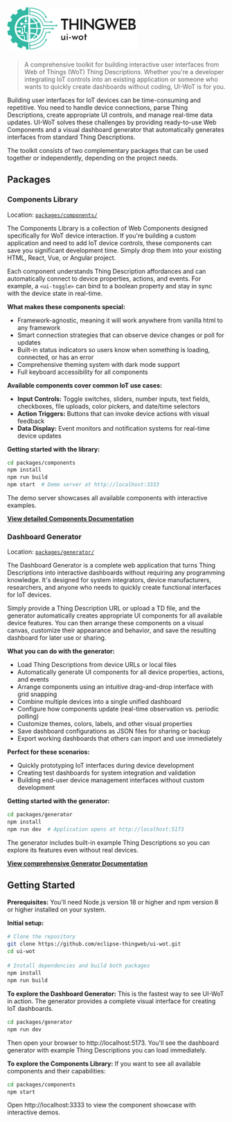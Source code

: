 <h1>
  <picture>
  <source media="(prefers-color-scheme: dark)" srcset="https://raw.githubusercontent.com/eclipse-thingweb/thingweb/master/brand/logos/ui-wot_for_dark_bg.svg">
  <source media="(prefers-color-scheme: light)" srcset="https://raw.githubusercontent.com/eclipse-thingweb/thingweb/master/brand/logos/ui-wot.svg">
  <img title="ThingWeb ui-wot" alt="Thingweb ui-wot logo" src="https://raw.githubusercontent.com/eclipse-thingweb/thingweb/master/brand/logos/ui-wot.svg" width="300">
</picture>
</h1>

> A comprehensive toolkit for building interactive user interfaces from Web of Things (WoT) Thing Descriptions. Whether you're a developer integrating IoT controls into an existing application or someone who wants to quickly create dashboards without coding, UI-WoT is for you.

Building user interfaces for IoT devices can be time-consuming and repetitive. You need to handle device connections, parse Thing Descriptions, create appropriate UI controls, and manage real-time data updates. UI-WoT solves these challenges by providing ready-to-use Web Components and a visual dashboard generator that automatically generates interfaces from standard Thing Descriptions.

The toolkit consists of two complementary packages that can be used together or independently, depending on the project needs.

## Packages

### Components Library

Location: [`packages/components/`](packages/components/)

The Components Library is a collection of Web Components designed specifically for WoT device interaction. If you're building a custom application and need to add IoT device controls, these components can save you significant development time. Simply drop them into your existing HTML, React, Vue, or Angular project.

Each component understands Thing Description affordances and can automatically connect to device properties, actions, and events. For example, a `<ui-toggle>` can bind to a boolean property and stay in sync with the device state in real-time.

**What makes these components special:**

- Framework-agnostic, meaning it will work anywhere from vanilla html to any framework
- Smart connection strategies that can observe device changes or poll for updates
- Built-in status indicators so users know when something is loading, connected, or has an error
- Comprehensive theming system with dark mode support
- Full keyboard accessibility for all components

**Available components cover common IoT use cases:**

- **Input Controls:** Toggle switches, sliders, number inputs, text fields, checkboxes, file uploads, color pickers, and date/time selectors
- **Action Triggers:** Buttons that can invoke device actions with visual feedback
- **Data Display:** Event monitors and notification systems for real-time device updates

**Getting started with the library:**

```bash
cd packages/components
npm install
npm run build
npm start  # Demo server at http://localhost:3333
```

The demo server showcases all available components with interactive examples.

**[View detailed Components Documentation](packages/components/README.md)**

### Dashboard Generator

Location: [`packages/generator/`](packages/generator/)

The Dashboard Generator is a complete web application that turns Thing Descriptions into interactive dashboards without requiring any programming knowledge. It's designed for system integrators, device manufacturers, researchers, and anyone who needs to quickly create functional interfaces for IoT devices.

Simply provide a Thing Description URL or upload a TD file, and the generator automatically creates appropriate UI components for all available device features. You can then arrange these components on a visual canvas, customize their appearance and behavior, and save the resulting dashboard for later use or sharing.

**What you can do with the generator:**

- Load Thing Descriptions from device URLs or local files
- Automatically generate UI components for all device properties, actions, and events
- Arrange components using an intuitive drag-and-drop interface with grid snapping
- Combine multiple devices into a single unified dashboard
- Configure how components update (real-time observation vs. periodic polling)
- Customize themes, colors, labels, and other visual properties
- Save dashboard configurations as JSON files for sharing or backup
- Export working dashboards that others can import and use immediately

**Perfect for these scenarios:**

- Quickly prototyping IoT interfaces during device development
- Creating test dashboards for system integration and validation
- Building end-user device management interfaces without custom development

**Getting started with the generator:**

```bash
cd packages/generator
npm install
npm run dev  # Application opens at http://localhost:5173
```

The generator includes built-in example Thing Descriptions so you can explore its features even without real devices.

**[View comprehensive Generator Documentation](packages/generator/README.md)**

## Getting Started

**Prerequisites:** You'll need Node.js version 18 or higher and npm version 8 or higher installed on your system.

**Initial setup:**

```bash
# Clone the repository
git clone https://github.com/eclipse-thingweb/ui-wot.git
cd ui-wot

# Install dependencies and build both packages
npm install
npm run build
```

**To explore the Dashboard Generator:**
This is the fastest way to see UI-WoT in action. The generator provides a complete visual interface for creating IoT dashboards.

```bash
cd packages/generator
npm run dev
```

Then open your browser to http://localhost:5173. You'll see the dashboard generator with example Thing Descriptions you can load immediately.

**To explore the Components Library:**
If you want to see all available components and their capabilities:

```bash
cd packages/components
npm start
```

Open http://localhost:3333 to view the component showcase with interactive demos.
